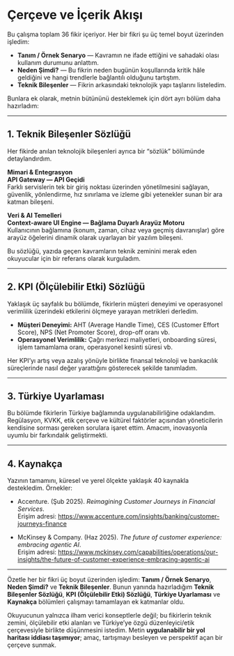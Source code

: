 # Çerçeve ve İçerik Akışı

Bu çalışma toplam 36 fikir içeriyor. Her bir fikri şu üç temel boyut üzerinden işledim:

- **Tanım / Örnek Senaryo** — Kavramın ne ifade ettiğini ve sahadaki olası kullanım durumunu anlattım.  
- **Neden Şimdi?** — Bu fikrin neden bugünün koşullarında kritik hâle geldiğini ve hangi trendlerle bağlantılı olduğunu tartıştım.  
- **Teknik Bileşenler** — Fikrin arkasındaki teknolojik yapı taşlarını listeledim.  

Bunlara ek olarak, metnin bütününü desteklemek için dört ayrı bölüm daha hazırladım:

---

## 1. Teknik Bileşenler Sözlüğü

Her fikirde anılan teknolojik bileşenleri ayrıca bir “sözlük” bölümünde detaylandırdım.  

**Mimari & Entegrasyon**  
**API Gateway — API Geçidi**  
Farklı servislerin tek bir giriş noktası üzerinden yönetilmesini sağlayan, güvenlik, yönlendirme, hız sınırlama ve izleme gibi yetenekler sunan bir ara katman bileşeni.  

**Veri & AI Temelleri**  
**Context-aware UI Engine — Bağlama Duyarlı Arayüz Motoru**  
Kullanıcının bağlamına (konum, zaman, cihaz veya geçmiş davranışlar) göre arayüz öğelerini dinamik olarak uyarlayan bir yazılım bileşeni.  

Bu sözlüğü, yazıda geçen kavramların teknik zeminini merak eden okuyucular için bir referans olarak kurguladım.

---

## 2. KPI (Ölçülebilir Etki) Sözlüğü

Yaklaşık üç sayfalık bu bölümde, fikirlerin müşteri deneyimi ve operasyonel verimlilik üzerindeki etkilerini ölçmeye yarayan metrikleri derledim.  

- **Müşteri Deneyimi:** AHT (Average Handle Time), CES (Customer Effort Score), NPS (Net Promoter Score), drop-off oranı vb.  
- **Operasyonel Verimlilik:** Çağrı merkezi maliyetleri, onboarding süresi, işlem tamamlama oranı, operasyonel kesinti süresi vb.  

Her KPI’yı artış veya azalış yönüyle birlikte finansal teknoloji ve bankacılık süreçlerinde nasıl değer yarattığını gösterecek şekilde tanımladım.

---

## 3. Türkiye Uyarlaması

Bu bölümde fikirlerin Türkiye bağlamında uygulanabilirliğine odaklandım. Regülasyon, KVKK, etik çerçeve ve kültürel faktörler açısından yöneticilerin kendisine sorması gereken sorulara işaret ettim. Amacım, inovasyonla uyumlu bir farkındalık geliştirmekti.

---

## 4. Kaynakça

Yazının tamamını, küresel ve yerel ölçekte yaklaşık 40 kaynakla destekledim. Örnekler:

- Accenture. (Şub 2025). *Reimagining Customer Journeys in Financial Services*.  
  Erişim adresi: <https://www.accenture.com/insights/banking/customer-journeys-finance>  

- McKinsey & Company. (Haz 2025). *The future of customer experience: embracing agentic AI*.  
  Erişim adresi: <https://www.mckinsey.com/capabilities/operations/our-insights/the-future-of-customer-experience-embracing-agentic-ai>

---

Özetle her bir fikri üç boyut üzerinden işledim: **Tanım / Örnek Senaryo**, **Neden Şimdi?** ve **Teknik Bileşenler**. Bunun yanında hazırladığım **Teknik Bileşenler Sözlüğü**, **KPI (Ölçülebilir Etki) Sözlüğü**, **Türkiye Uyarlaması** ve **Kaynakça** bölümleri çalışmayı tamamlayan ek katmanlar oldu.  

Okuyucunun yalnızca ilham verici konseptlerle değil; bu fikirlerin teknik zemini, ölçülebilir etki alanları ve Türkiye’ye özgü düzenleyici/etik çerçevesiyle birlikte düşünmesini istedim. Metin **uygulanabilir bir yol haritası iddiası taşımıyor**; amaç, tartışmayı besleyen ve perspektif açan bir çerçeve sunmak.